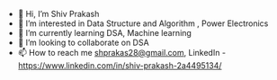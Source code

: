 - 👋 Hi, I’m Shiv Prakash
- 👀 I’m interested in Data Structure and Algorithm , Power Electronics
- 🌱 I’m currently learning  DSA, Machine learning
- 💞️ I’m looking to collaborate on DSA
- 📫 How to reach me shprakas28@gmail.com, LinkedIn - https://www.linkedin.com/in/shiv-prakash-2a4495134/

<!---
shprakas28/shprakas28 is a ✨ special ✨ repository because its `README.md` (this file) appears on your GitHub profile.
You can click the Preview link to take a look at your changes.
--->
